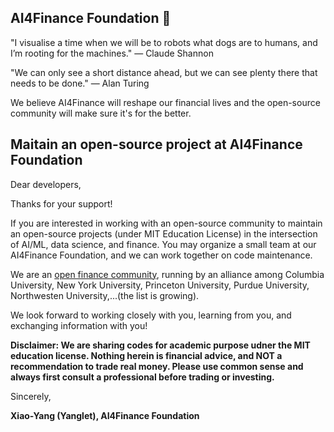## AI4Finance Foundation 👋

<!--

**Here are some ideas to get you started:**

🙋‍♀️ A short introduction - what is your organization all about?
🌈 Contribution guidelines - how can the community get involved?
👩‍💻 Useful resources - where can the community find your docs? Is there anything else the community should know?
🍿 Fun facts - what does your team eat for breakfast?
🧙 Remember, you can do mighty things with the power of [Markdown](https://docs.github.com/github/writing-on-github/getting-started-with-writing-and-formatting-on-github/basic-writing-and-formatting-syntax)
-->

"I visualise a time when we will be to robots what dogs are to humans, and I’m rooting for the machines." — Claude Shannon

"We can only see a short distance ahead, but we can see plenty there that needs to be done." — Alan Turing

We believe AI4Finance will reshape our financial lives and the open-source community will make sure it's for the better.


## Maitain an open-source project at AI4Finance Foundation

Dear developers, 

Thanks for your support!  

If you are interested in working with an open-source community to maintain an open-source projects (under MIT Education License) in the intersection of AI/ML, data science, and finance. You may organize a small team at our AI4Finance Foundation, and we can work together on code maintenance.

We are an [open finance community](https://openfin.engineering.columbia.edu/), running by an alliance among Columbia University, New York University, Princeton University, Purdue University, Northwesten University,...(the list is growing).  

We look forward to working closely with you, learning from you, and exchanging information with you!

**Disclaimer: We are sharing codes for academic purpose udner the MIT education license. Nothing herein is financial advice, and NOT a recommendation to trade real money. Please use common sense and always first consult a professional before trading or investing.**

Sincerely,

**Xiao-Yang (Yanglet), AI4Finance Foundation**
